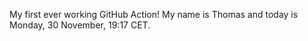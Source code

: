 My first ever working GitHub Action!
My name is Thomas and today is Monday, 30 November, 19:17 CET. 
